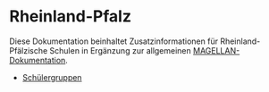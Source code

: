 # Rheinland-Pfalz
Diese Dokumentation beinhaltet Zusatzinformationen für Rheinland-Pfälzische Schulen in Ergänzung zur allgemeinen [MAGELLAN-Dokumentation](https://doc.magellan6.stueber.de/).

* [Schülergruppen](https://doc.magellan6.stueber.de/regionales/rlp/schuelergruppen.html)